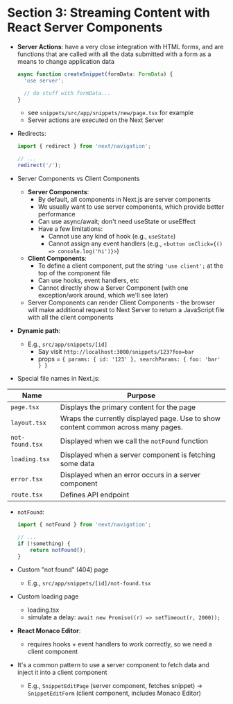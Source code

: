 # Section 3: Streaming Content with React Server Components

* **Server Actions**: have a very close integration with HTML forms, and are functions that are called with all the data submitted with a form as a means to change application data
    ```js
    async function createSnippet(formData: FormData) {
      'use server';

      // do stuff with formData...
    }
    ```
    - see `snippets/src/app/snippets/new/page.tsx` for example
    - Server actions are executed on the Next Server

* Redirects:
    ```js
    import { redirect } from 'next/navigation';

    // ...
    redirect('/');
    ```

* Server Components vs Client Components
    - **Server Components**:
        - By default, all components in Next.js are server components
        - We usually want to use server components, which provide better performance
        - Can use async/await; don't need useState or useEffect
        - Have a few limitations:
            - Cannot use any kind of hook (e.g., `useState`)
            - Cannot assign any event handlers (e.g., `<button onClick={() => console.log('hi')}>`)
    - **Client Components**:
        - To define a client component, put the string `'use client';` at the top of the component file
        - Can use hooks, event handlers, etc
        - Cannot directly show a Server Component (with one exception/work around, which we'll see later)
    - Server Components can render Client Components - the browser will make additional request to Next Server to return a JavaScript file with all the client components

* **Dynamic path**:
    - E.g., `src/app/snippets/[id]` 
        - Say visit `http://localhost:3000/snippets/123?foo=bar`
        - props = `{ params: { id: '123' }, searchParams: { foo: 'bar' } }`

* Special file names in Next.js:

| Name | Purpose |
| ---- | ------- |
| `page.tsx` | Displays the primary content for the page |
| `layout.tsx` | Wraps the currently displayed page. Use to show content common across many pages. |
| `not-found.tsx` | Displayed when we call the `notFound` function |
| `loading.tsx` | Displayed when a server component is fetching some data |
| `error.tsx` | Displayed when an error occurs in a server component |
| `route.tsx` | Defines API endpoint |

* `notFound`:
    ```js
    import { notFound } from 'next/navigation';

    // ...
    if (!something) {
        return notFound();
    }
    ```

* Custom "not found" (404) page
    - E.g., `src/app/snippets/[id]/not-found.tsx`

* Custom loading page
    - loading.tsx
    - simulate a delay: `await new Promise((r) => setTimeout(r, 2000));`

* **React Monaco Editor**:
    - requires hooks + event handlers to work correctly, so we need a client component

* It's a common pattern to use a server component to fetch data and inject it into a client component
    - E.g., `SnippetEditPage` (server component, fetches snippet) -> `SnippetEditForm` (client component, includes Monaco Editor)